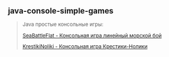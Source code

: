 <small>

## java-console-simple-games

>Java простые консольные игры:
>  
>[SeaBattleFlat - Консольная игра линейный морской бой](https://github.com/aykononov/JavaConsoleApplications/blob/master/src/SeaBattleFlat.java "Посмотреть пример...")
>
>[KrestikiNoliki - Консольная игра Крестики-Нолики](https://github.com/aykononov/JavaConsoleApplications/blob/master/src/KrestikiNoliki.java "Посмотреть пример...")

</small>
